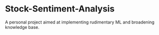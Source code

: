 # Stock-Sentiment-Analysis
A personal project aimed at implementing rudimentary ML and broadening knowledge base.
